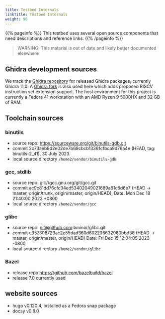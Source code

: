 ```yaml
---
title: Testbed Internals
linkTitle: Testbed Internals
weight: 90
---
```


{{% pageinfo %}}
This testbed uses several open source components that need descriptions and reference links.
{{% /pageinfo %}}

>WARNING: This material is out of date and likely better documented elsewhere

## Ghidra development sources

We track the [Ghidra repository](https://github.com/NationalSecurityAgency/ghidra) for released Ghidra packages, currently Ghidra 11.0.
A [Ghidra fork](https://github.com/thixotropist/ghidra/tree/isa_ext) is also used here which adds proposed RISCV instruction set
extension support.
The host environment for this project is currently a Fedora 41 workstation with an AMD Ryzen 9 5900HX and 32 GB of RAM.

## Toolchain sources

### binutils

* source repo: https://sourceware.org/git/binutils-gdb.git
* commit 2c73aeb8d2e02de7b69cbcb13361cfbca9d76a4e (HEAD, tag: binutils-2_41), 30 July 2023.
* local source directory `/home2/vendor/binutils-gdb`

### gcc, stdlib

* source repo: git://gcc.gnu.org/git/gcc.git
* commit ac9c81dd76cfc34ed53402049021689a61c6d6e7 (HEAD -> master, origin/trunk, origin/master, origin/HEAD),
  Date:   Mon Dec 18 21:40:00 2023 +0800
* local source directory `/home2/vendor/gcc`

### glibc

* source repo: git@github.com:bminor/glibc.git
* commit e957308723ac2e55dad360d602298632980bbd38 (HEAD -> master, origin/master, origin/HEAD)
  Date:   Fri Dec 15 12:04:05 2023 -0800
* local source directory `/home2/vendor/glibc`

### Bazel

* release repo https://github.com/bazelbuild/bazel
* release 7.0 currently used

## website sources

* hugo v0.120.4, installed as a Fedora snap package
* docsy v0.8.0 
